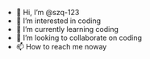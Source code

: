 - 👋 Hi, I’m @szq-123
- 👀 I’m interested in coding
- 🌱 I’m currently learning coding
- 💞️ I’m looking to collaborate on coding
- 📫 How to reach me noway

<!---
szq-123/szq-123 is a ✨ special ✨ repository because its `README.md` (this file) appears on your GitHub profile.
You can click the Preview link to take a look at your changes.
--->
